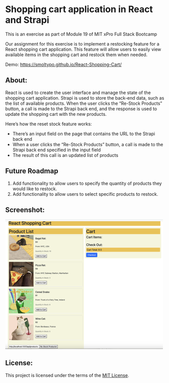 # Shopping cart application in React and Strapi

This is an exercise as part of Module 19 of MIT xPro Full Stack Bootcamp

Our assignment for this exercise is to implement a restocking feature for a React shopping cart application. This feature will allow users to easily view available items in the shopping cart and restock them when needed.

Demo: https://smoltypo.github.io/React-Shopping-Cart/

## About:

React is used to create the user interface and manage the state of the shopping cart application. Strapi is used to store the back-end data, such as the list of available products. When the user clicks the “Re-Stock Products” button, a call is made to the Strapi back end, and the response is used to update the shopping cart with the new products. 

Here’s how the reset stock feature works:

- There’s an input field on the page that contains the URL to the Strapi back end
- When a user clicks the “Re-Stock Products” button, a call is made to the Strapi back end specified in the input field
- The result of this call is an updated list of products

## Future Roadmap

1. Add functionality to allow users to specify the quantity of products they would like to restock.
2. Add functionality to allow users to select specific products to restock.


## Screenshot:
<img src="https://github.com/smolTypo/React-Shopping-Cart/blob/main/ShoppingCart.png" width="500"/>


## License:

This project is licensed under the terms of the <a href="https://github.com/smolTypo/React-Shopping-Cart/blob/main/LICENSE">MIT License</a>.
